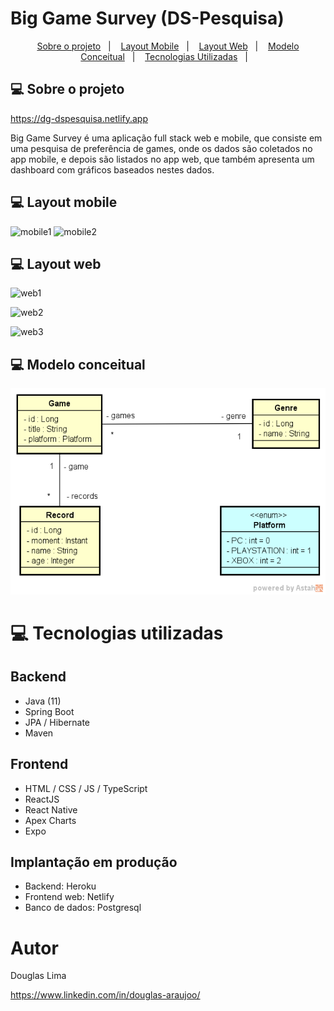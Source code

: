 # Big Game Survey (DS-Pesquisa)

<p align="center">
  <a href="#-sobre-o-projeto">Sobre o projeto</a>&nbsp;&nbsp;&nbsp;|&nbsp;&nbsp;&nbsp;
  <a href="#-layout-mobile">Layout Mobile</a>&nbsp;&nbsp;&nbsp;|&nbsp;&nbsp;&nbsp;
  <a href="#-layout-web">Layout Web</a>&nbsp;&nbsp;&nbsp;|&nbsp;&nbsp;&nbsp;
  <a href="#-modelo-conceitual">Modelo Conceitual</a>&nbsp;&nbsp;&nbsp;|&nbsp;&nbsp;&nbsp;
  <a href="#-tecnologias-utilizadas">Tecnologias Utilizadas</a>&nbsp;&nbsp;&nbsp;|&nbsp;&nbsp;&nbsp;
</p>

## 💻 Sobre o projeto

https://dg-dspesquisa.netlify.app

Big Game Survey é uma aplicação full stack web e mobile, que consiste em uma pesquisa de preferência de games, onde os dados são coletados no app mobile, e depois são listados no app web, que também apresenta um dashboard com gráficos baseados nestes dados.

## 💻 Layout mobile
![mobile1](https://user-images.githubusercontent.com/45313631/203152581-4510542e-b972-45bc-99b0-a0276a5e2c7d.PNG) ![mobile2](https://user-images.githubusercontent.com/45313631/203152693-b7dc0ffa-f6b8-4d10-9e89-0bb0e967ab31.PNG)

## 💻 Layout web
![web1](https://user-images.githubusercontent.com/45313631/203152773-03671794-4532-41da-b3e9-f9868deba6df.PNG)

![web2](https://user-images.githubusercontent.com/45313631/203152817-a382a7e8-7adc-4ea0-ae5b-4c6a60e3010f.PNG)

![web3](https://user-images.githubusercontent.com/45313631/203152866-2e081dc5-1c13-4235-ab57-1d7aa94f6044.PNG)

## 💻 Modelo conceitual
![Modelo Conceitual](https://github.com/dhoouglas/dspesquisa/blob/main/frontend/src/assets/modelo-conceitual.png)

# 💻 Tecnologias utilizadas
## Backend
- Java (11)
- Spring Boot
- JPA / Hibernate
- Maven
## Frontend
- HTML / CSS / JS / TypeScript
- ReactJS
- React Native
- Apex Charts
- Expo
## Implantação em produção
- Backend: Heroku
- Frontend web: Netlify
- Banco de dados: Postgresql

# Autor

Douglas Lima

https://www.linkedin.com/in/douglas-araujoo/
